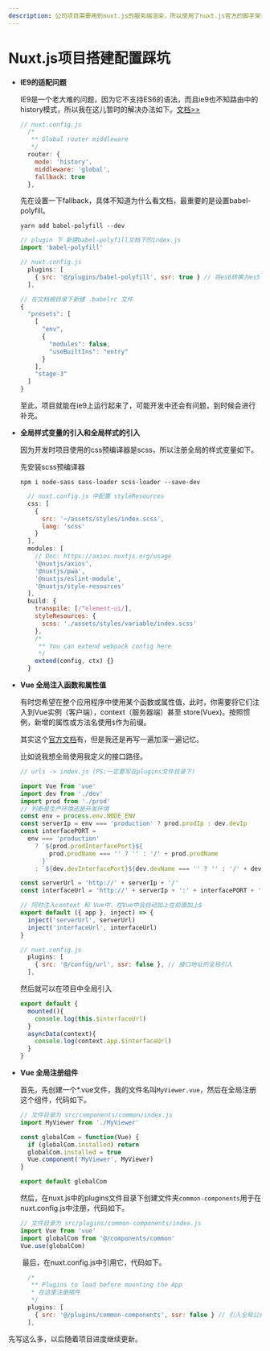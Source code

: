 ```yaml
---
description: 公司项目需要用到nuxt.js的服务端渲染，所以使用了nuxt.js官方的脚手架搭建了项目，在这儿记录一些搭建过程中踩过的坑。
---
```


# Nuxt.js项目搭建配置踩坑

* **IE9的适配问题**

  IE9是一个老大难的问题，因为它不支持ES6的语法，而且ie9也不知路由中的history模式，所以我在这儿暂时的解决办法如下。[文档&gt;&gt;](https://zh.nuxtjs.org/api/configuration-router/)

  ```javascript
  // nuxt.config.js 
    /*
     ** Global router middleware
     */
    router: {
      mode: 'history',
      middleware: 'global',
      fallback: true 
    },
  ```

  先在设置一下fallback，具体不知道为什么看文档，最重要的是设置babel-polyfill。

  ```text
  yarn add babel-polyfill --dev
  ```

  ```javascript
  // plugin 下 新建babel-polyfill文档下的index.js
  import 'babel-polyfill'
  ```

  ```javascript
  // nuxt.config.js
    plugins: [
      { src: '@/plugins/babel-polyfill', ssr: true } // 将es6转换为es5 兼容ie9
    ],
  ```

  ```javascript
  // 在文档根目录下新建 .babelrc 文件
  {
    "presets": [
      [
        "env",
        {
          "modules": false,
          "useBuiltIns": "entry"
        }
      ],
      "stage-3"
    ]
  }
  ```

  至此，项目就能在ie9上运行起来了，可能开发中还会有问题，到时候会进行补充。

* **全局样式变量的引入和全局样式的引入**

  因为开发时项目使用的css预编译器是scss，所以注册全局的样式变量如下。

  先安装scss预编译器

  ```text
  npm i node-sass sass-loader scss-loader --save-dev
  ```

  ```javascript
    // nuxt.config.js 中配置 styleResources
    css: [
      {
        src: '~/assets/styles/index.scss',
        lang: 'scss'
      }
    ],
    modules: [
      // Doc: https://axios.nuxtjs.org/usage
      '@nuxtjs/axios',
      '@nuxtjs/pwa',
      '@nuxtjs/eslint-module',
      '@nuxtjs/style-resources'
    ],
    build: {
      transpile: [/^element-ui/],
      styleResources: {
        scss: './assets/styles/variable/index.scss'
      },
      /*
       ** You can extend webpack config here
       */
      extend(config, ctx) {}
    }
  ```

* **Vue 全局注入函数和属性值**

  有时您希望在整个应用程序中使用某个函数或属性值，此时，你需要将它们注入到Vue实例（客户端），context（服务器端）甚至 store\(Vuex\)。按照惯例，新增的属性或方法名使用`$`作为前缀。

  其实这个[官方文档](https://zh.nuxtjs.org/guide/plugins)有，但是我还是再写一遍加深一遍记忆。

  比如说我想全局使用我定义的接口路径。

  ```javascript
  // urls -> index.js (PS:一定要写在plugins文件目录下)

  import Vue from 'vue'
  import dev from './dev'
  import prod from './prod'
  // 判断是生产环境还是开发环境
  const env = process.env.NODE_ENV
  const serverIp = env === 'production' ? prod.prodIp : dev.devIp
  const interfacePORT =
    env === 'production'
      ? `${prod.prodInterfacePort}${
          prod.prodName === '' ? '' : '/' + prod.prodName
        }`
      : `${dev.devInterfacePort}${dev.devName === '' ? '' : '/' + dev.devName}`

  const serverUrl = 'http://' + serverIp + '/'
  const interfaceUrl = 'http://' + serverIp + ':' + interfacePORT + '/'

  // 同时注入context 和 Vue中，在Vue中会自动加上在前面加上$ 
  export default ({ app }, inject) => {
    inject('serverUrl', serverUrl)
    inject('interfaceUrl', interfaceUrl)
  }
  ```

  ```javascript
  // nuxt.config.js
    plugins: [
      { src: '@/config/url', ssr: false }, // 接口地址的全局引入
    ],
  ```

  然后就可以在项目中全局引入

  ```javascript
  export default {
    mounted(){
      console.log(this.$interfaceUrl)
    }
    asyncData(context){
      console.log(context.app.$interfaceUrl)
    }
  }
  ```

* **Vue 全局注册组件**

  ​ 首先，先创建一个\*.vue文件，我的文件名叫`MyViewer.vue`，然后在全局注册这个组件，代码如下。

  ```javascript
  // 文件目录为 src/components/common/index.js
  import MyViewer from './MyViewer'

  const globalCom = function(Vue) {
    if (globalCom.installed) return
    globalCom.installed = true
    Vue.component('MyViewer', MyViewer)
  }

  export default globalCom
  ```

  ​ 然后，在nuxt.js中的plugins文件目录下创建文件夹`common-components`用于在nuxt.config.js中注册，代码如下。

  ```javascript
  // 文件目录为 src/plugins/common-components/index.js
  import Vue from 'vue'
  import globalCom from '@/components/common'
  Vue.use(globalCom)
  ```

  ​ 最后，在nuxt.config.js中引用它，代码如下。

  ```javascript
    /*
     ** Plugins to load before mounting the App
     * 在这里注册插件
     */
    plugins: [
      { src: '@/plugins/common-components', ssr: false } // 引入全局公共组件
    ],
  ```

先写这么多，以后随着项目进度继续更新。

